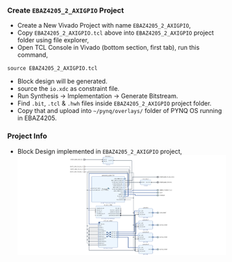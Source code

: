 ### Create `EBAZ4205_2_AXIGPIO` Project
- Create a New Vivado Project with name `EBAZ4205_2_AXIGPIO`,
- Copy `EBAZ4205_2_AXIGPIO.tcl` above into `EBAZ4205_2_AXIGPIO` project folder using file explorer,
- Open TCL Console in Vivado (bottom section, first tab), run this command,
```
source EBAZ4205_2_AXIGPIO.tcl
```
- Block design will be generated.
- source the `io.xdc` as constraint file.
- Run Synthesis -> Implementation -> Generate Bitstream.
- Find `.bit`, `.tcl` & `.hwh` files inside `EBAZ4205_2_AXIGPIO` project folder.
- Copy that and upload into `~/pynq/overlays/` folder of PYNQ OS running in EBAZ4205.
### Project Info
- Block Design implemented in `EBAZ4205_2_AXIGPIO` project,
![](../../../resource/EBAZ4205_2_AxiGPIO_BlockDesign.png)
